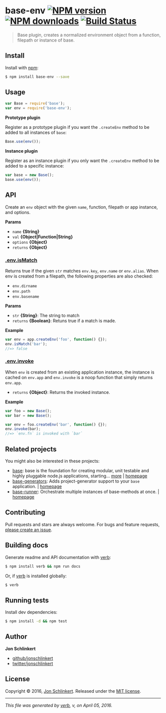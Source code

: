 # base-env [![NPM version](https://img.shields.io/npm/v/base-env.svg?style=flat)](https://www.npmjs.com/package/base-env) [![NPM downloads](https://img.shields.io/npm/dm/base-env.svg?style=flat)](https://npmjs.org/package/base-env) [![Build Status](https://img.shields.io/travis/node-base/base-env.svg?style=flat)](https://travis-ci.org/node-base/base-env)

> Base plugin, creates a normalized environment object from a function, filepath or instance of base.

## Install

Install with [npm](https://www.npmjs.com/):

```sh
$ npm install base-env --save
```

## Usage

```js
var Base = require('base');
var env = require('base-env');
```

**Prototype plugin**

Register as a prototype plugin if you want the `.createEnv` method to be added to all instances of `base`:

```js
Base.use(env());
```

**Instance plugin**

Register as an instance plugin if you only want the `.createEnv` method to be added to a specific instance:

```js
var base = new Base();
base.use(env());
```

## API

Create an `env` object with the given `name`, function, filepath
or app instance, and options.

**Params**

* `name` **{String}**
* `val` **{Object|Function|String}**
* `options` **{Object}**
* `returns` **{Object}**

### [.env.isMatch](lib/app.js#L60)

Returns true if the given `str` matches `env.key`, `env.name` or `env.alias`. When env is created from a filepath, the following properties are also checked:

* `env.dirname`
* `env.path`
* `env.basename`

**Params**

* `str` **{String}**: The string to match
* `returns` **{Boolean}**: Retuns true if a match is made.

**Example**

```js
var env = app.createEnv('foo', function() {});
env.isMatch('bar');
//=> false
```

### [.env.invoke](lib/app.js#L83)

When `env` is created from an existing application instance, the instance is cached on `env.app` and `env.invoke` is a noop function that simply returns `env.app`.

* `returns` **{Object}**: Returns the invoked instance.

**Example**

```js
var foo = new Base();
var bar = new Base();

var env = foo.createEnv('bar', function() {});
env.invoke(bar);
//=> `env.fn` is invoked with `bar`
```

## Related projects

You might also be interested in these projects:

* [base](https://www.npmjs.com/package/base): base is the foundation for creating modular, unit testable and highly pluggable node.js applications, starting… [more](https://www.npmjs.com/package/base) | [homepage](https://github.com/node-base/base)
* [base-generators](https://www.npmjs.com/package/base-generators): Adds project-generator support to your `base` application. | [homepage](https://github.com/node-base/base-generators)
* [base-runner](https://www.npmjs.com/package/base-runner): Orchestrate multiple instances of base-methods at once. | [homepage](https://github.com/jonschlinkert/base-runner)

## Contributing

Pull requests and stars are always welcome. For bugs and feature requests, [please create an issue](https://github.com/jonschlinkert/base-env/issues/new).

## Building docs

Generate readme and API documentation with [verb](https://github.com/verbose/verb):

```sh
$ npm install verb && npm run docs
```

Or, if [verb](https://github.com/verbose/verb) is installed globally:

```sh
$ verb
```

## Running tests

Install dev dependencies:

```sh
$ npm install -d && npm test
```

## Author

**Jon Schlinkert**

* [github/jonschlinkert](https://github.com/jonschlinkert)
* [twitter/jonschlinkert](http://twitter.com/jonschlinkert)

## License

Copyright © 2016, [Jon Schlinkert](https://github.com/jonschlinkert).
Released under the [MIT license](https://github.com/node-base/base-env/blob/master/LICENSE).

***

_This file was generated by [verb](https://github.com/verbose/verb), v, on April 05, 2016._